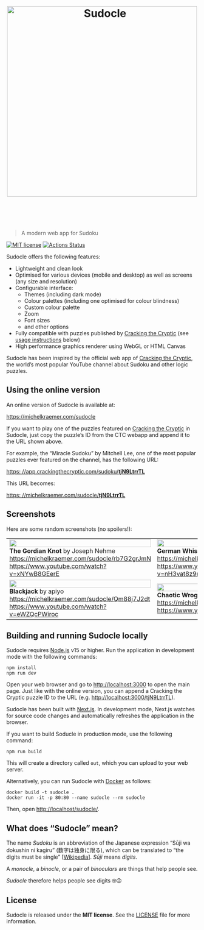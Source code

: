 <h1 align="center">
  <br>
  <br>
  <img width="500" src="assets/logo.svg" alt="Sudocle">
  <br>
  <br>
  <br>
</h1>

> A modern web app for Sudoku

[![MIT license](https://img.shields.io/badge/license-MIT-blue.svg)](LICENSE) [![Actions Status](https://github.com/michel-kraemer/sudocle/workflows/Node.js%20CI/badge.svg)](https://github.com/michel-kraemer/sudocle/actions)

Sudocle offers the following features:

* Lightweight and clean look
* Optimised for various devices (mobile and desktop) as well as screens (any
  size and resolution)
* Configurable interface:
  * Themes (including dark mode)
  * Colour palettes (including one optimised for colour blindness)
  * Custom colour palette
  * Zoom
  * Font sizes
  * and other options
* Fully compatible with puzzles published by [Cracking the Cryptic](https://www.youtube.com/c/CrackingTheCryptic)
  (see [usage instructions](#using-the-online-version) below)
* High performance graphics renderer using WebGL or HTML Canvas

Sudocle has been inspired by the official web app of
[Cracking the Cryptic](https://www.youtube.com/c/CrackingTheCryptic), the
world’s most popular YouTube channel about Sudoku and other logic puzzles.

## Using the online version

An online version of Sudocle is available at:

https://michelkraemer.com/sudocle

If you want to play one of the puzzles featured on
[Cracking the Cryptic](https://www.youtube.com/c/CrackingTheCryptic) in
Sudocle, just copy the puzzle’s ID from the CTC webapp and append it to the
URL shown above.

For example, the “Miracle Sudoku” by Mitchell Lee, one of the most popular
puzzles ever featured on the channel, has the following URL:

<a href="https://app.crackingthecryptic.com/sudoku/tjN9LtrrTL">https:
//app.crackingthecryptic.com/sudoku/<strong>tjN9LtrrTL</strong></a>

This URL becomes:

<a href="https://michelkraemer.com/sudocle/tjN9LtrrTL">https:
//michelkraemer.com/sudocle/<strong>tjN9LtrrTL</strong></a>

## Screenshots

Here are some random screenshots (no spoilers!):

<table>
  <tr>
    <td>
      <img src="screenshots/rb7G2grJmN.png" width="100%" /><br />
      <strong>The Gordian Knot</strong> by Joseph Nehme<br />
      <a href="https://michelkraemer.com/sudocle/rb7G2grJmN">https://michelkraemer.com/sudocle/rb7G2grJmN</a>
      <a href="https://www.youtube.com/watch?v=xNYwB8GEerE">https://www.youtube.com/watch?v=xNYwB8GEerE</a>
    </td>
    <td>
      <img src="screenshots/QM8RdBLBb9.png" width="100%" />
      <strong>German Whispers</strong> by Philipp Blume<br />
      <a href="https://michelkraemer.com/sudocle/QM8RdBLBb9">https://michelkraemer.com/sudocle/QM8RdBLBb9</a>
      <a href="https://www.youtube.com/watch?v=nH3vat8z9uM">https://www.youtube.com/watch?v=nH3vat8z9uM</a>
    </td>
  </tr>
  <tr>
    <td>
      <img src="screenshots/Qm88j7J2dt.png" width="100%" />
      <strong>Blackjack</strong> by apiyo<br />
      <a href="https://michelkraemer.com/sudocle/Qm88j7J2dt">https://michelkraemer.com/sudocle/Qm88j7J2dt</a>
      <a href="https://www.youtube.com/watch?v=eWZQcPWiroc">https://www.youtube.com/watch?v=eWZQcPWiroc</a>
    </td>
    <td>
      <img src="screenshots/6dP4FN27HB.png" width="100%" />
      <strong>Chaotic Wrogn</strong> by Undar Beyond<br />
      <a href="https://michelkraemer.com/sudocle/6dP4FN27HB">https://michelkraemer.com/sudocle/6dP4FN27HB</a>
      <a href="https://www.youtube.com/watch?v=zfIomUELg6c">https://www.youtube.com/watch?v=zfIomUELg6c</a>
    </td>
  </tr>
</table>

## Building and running Sudocle locally

Sudocle requires [Node.js](https://nodejs.org/) v15 or higher. Run the
application in development mode with the following commands:

    npm install
    npm run dev

Open your web browser and go to <http://localhost:3000> to open the main page.
Just like with the online version, you can append a Cracking the Cryptic puzzle
ID to the URL (e.g. <http://localhost:3000/tjN9LtrrTL>).

Sudocle has been built with [Next.js](https://nextjs.org/). In development mode,
Next.js watches for source code changes and automatically refreshes the
application in the browser.

If you want to build Soducle in production mode, use the following command:

    npm run build

This will create a directory called `out`, which you can upload to your web
server.

Alternatively, you can run Sudocle with [Docker](https://www.docker.com/) as
follows:

    docker build -t sudocle .
    docker run -it -p 80:80 --name sudocle --rm sudocle

Then, open <http://localhost/sudocle/>.

## What does “Sudocle” mean?

The name *Sudoku* is an abbreviation of the Japanese expression “Sūji wa
dokushin ni kagiru” (数字は独身に限る), which can be translated to “the digits
must be single” [[Wikipedia](https://en.wikipedia.org/wiki/Sudoku)]. *Sūji*
means *digits*.

A *monocle*, a *binocle*, or a pair of *binoculars* are things that help people
see.

*Sudocle* therefore helps people see digits 🤓😉

## License

Sudocle is released under the **MIT license**. See the [LICENSE](LICENSE) file
for more information.
